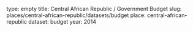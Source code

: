 type: empty
title: Central African Republic / Government Budget
slug: places/central-african-republic/datasets/budget
place: central-african-republic
dataset: budget
year: 2014
